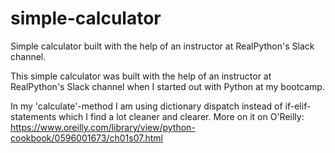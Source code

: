 # simple-calculator
Simple calculator built with the help of an instructor at RealPython's Slack channel.

This simple calculator was built with the help of an instructor at RealPython's Slack channel when I started out with Python at my bootcamp.

In my 'calculate'-method I am using dictionary dispatch instead of if-elif-statements which I find a lot cleaner and clearer. More on it on O'Reilly:
https://www.oreilly.com/library/view/python-cookbook/0596001673/ch01s07.html
